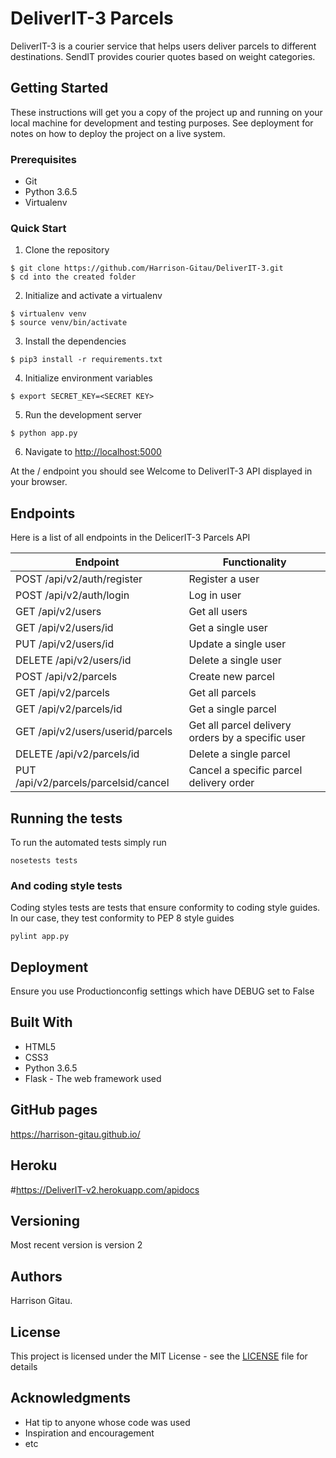 
# DeliverIT-3 Parcels
DeliverIT-3 is a courier service that helps users deliver parcels to different destinations. SendIT
provides courier quotes based on weight categories. 

## Getting Started

These instructions will get you a copy of the project up and running on your local machine for development and testing purposes. See deployment for notes on how to deploy the project on a live system.

### Prerequisites

* Git
* Python 3.6.5
* Virtualenv

### Quick Start

1. Clone the repository

```
$ git clone https://github.com/Harrison-Gitau/DeliverIT-3.git
$ cd into the created folder
```
  
2. Initialize and activate a virtualenv

```
$ virtualenv venv
$ source venv/bin/activate
```

3. Install the dependencies

```
$ pip3 install -r requirements.txt
```

4. Initialize environment variables

```
$ export SECRET_KEY=<SECRET KEY>
```

5. Run the development server

```
$ python app.py
```

6. Navigate to [http://localhost:5000](http://localhost:5000)

At the / endpoint you should see Welcome to DeliverIT-3 API displayed in your browser.

## Endpoints

Here is a list of all endpoints in the DelicerIT-3 Parcels API

Endpoint | Functionality 
------------ | -------------
POST   /api/v2/auth/register | Register a user
POST   /api/v2/auth/login | Log in user
GET    /api/v2/users | Get all users
GET   /api/v2/users/id | Get a single user
PUT  /api/v2/users/id | Update a single user
DELETE   /api/v2/users/id | Delete a single user
POST   /api/v2/parcels | Create new parcel
GET   /api/v2/parcels | Get all parcels
GET   /api/v2/parcels/id | Get a single parcel
GET   /api/v2/users/userid/parcels | Get all parcel delivery orders by a specific user
DELETE   /api/v2/parcels/id | Delete a single parcel
PUT   /api/v2/parcels/parcelsid/cancel | Cancel a specific parcel delivery order


## Running the tests

To run the automated tests simply run

```
nosetests tests
```

### And coding style tests

Coding styles tests are tests that ensure conformity to coding style guides. In our case, they test conformity to
PEP 8 style guides

```
pylint app.py
```

## Deployment

Ensure you use Productionconfig settings which have DEBUG set to False

## Built With

* HTML5
* CSS3
* Python 3.6.5
* Flask - The web framework used

## GitHub pages

https://harrison-gitau.github.io/

## Heroku

#https://DeliverIT-v2.herokuapp.com/apidocs

## Versioning

Most recent version is version 2

## Authors

Harrison Gitau.

## License

This project is licensed under the MIT License - see the [LICENSE](LICENSE) file for details

## Acknowledgments

* Hat tip to anyone whose code was used
* Inspiration and encouragement
* etc
